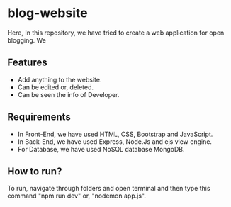 # blog-website

Here, In this repository, we have tried to create a web application for open blogging. We

## Features

* Add anything to the website.
* Can be edited or, deleted.
* Can be seen the info of Developer.

## Requirements

* In Front-End, we have used HTML, CSS, Bootstrap and JavaScript.
* In Back-End, we have used Express, Node.Js and ejs view engine.
* For Database, we have used NoSQL database MongoDB.

## How to run?

To run, navigate through folders and open terminal and then type this command "npm run dev" or, "nodemon app.js".

